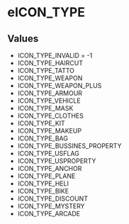 # eICON_TYPE

## Values
* ICON_TYPE_INVALID = -1
* ICON_TYPE_HAIRCUT
* ICON_TYPE_TATTO
* ICON_TYPE_WEAPON
* ICON_TYPE_WEAPON_PLUS
* ICON_TYPE_ARMOUR
* ICON_TYPE_VEHICLE
* ICON_TYPE_MASK
* ICON_TYPE_CLOTHES
* ICON_TYPE_KIT
* ICON_TYPE_MAKEUP
* ICON_TYPE_BAG
* ICON_TYPE_BUSSINES_PROPERTY
* ICON_TYPE_USFLAG
* ICON_TYPE_USPROPERTY
* ICON_TYPE_ANCHOR
* ICON_TYPE_PLANE
* ICON_TYPE_HELI
* ICON_TYPE_BIKE
* ICON_TYPE_DISCOUNT
* ICON_TYPE_MYSTERY
* ICON_TYPE_ARCADE